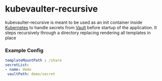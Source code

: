 # kubevaulter-recursive
 
 kubevaulter-recursive is meant to be used as an init container inside 
 [Kubernetes](https://kubernetes.io/docs/concepts/workloads/pods/init-containers/)
 to handle secrets from [Vault](https://www.vaultproject.io/) 
 before startup of the application. It steps recursively through a directory
 replacing rendering all templates in place 

 
 ### Example Config
 ```yaml
templateMountPath : /share
secretList:
- name: demo
  vaultPath: demo/secret
```
